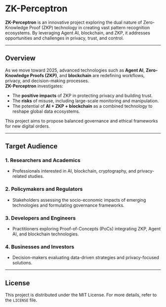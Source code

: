 # ZK-Perceptron

**ZK-Perceptron** is an innovative project exploring the dual nature of Zero-Knowledge Proof (ZKP) technology in creating vast pattern recognition ecosystems. By leveraging Agent AI, blockchain, and ZKP, it addresses opportunities and challenges in privacy, trust, and control.

---

## Overview

As we move toward 2025, advanced technologies such as **Agent AI**, **Zero-Knowledge Proofs (ZKP)**, and **blockchain** are redefining workflows, privacy, and decision-making processes.  
**ZK-Perceptron** investigates:

- The **positive impacts** of ZKP in protecting privacy and building trust.
- The **risks** of misuse, including large-scale monitoring and manipulation.
- The potential of **AI + ZKP + blockchain** as a combined technology to reshape global data ecosystems.

This project aims to propose balanced governance and ethical frameworks for new digital orders.

---

## Target Audience

### 1. **Researchers and Academics**
- Professionals interested in AI, blockchain, cryptography, and privacy-related studies.

### 2. **Policymakers and Regulators**
- Stakeholders assessing the socio-economic impacts of emerging technologies and formulating governance frameworks.

### 3. **Developers and Engineers**
- Practitioners exploring Proof-of-Concepts (PoCs) integrating ZKP, Agent AI, and blockchain technologies.

### 4. **Businesses and Investors**
- Decision-makers evaluating data-driven strategies and privacy-focused solutions.

---

## License

This project is distributed under the MIT License. For more details, refer to the `LICENSE` file.
